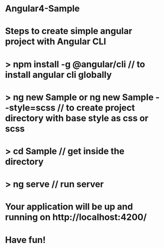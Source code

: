 # Angular4-Sample
# Steps to create simple angular project with Angular CLI
# > npm install -g @angular/cli // to install angular cli globally
# > ng new Sample or ng new Sample --style=scss // to create project directory with base style as css or scss
# > cd Sample // get inside the directory
# > ng serve // run server
# Your application will be up and running on http://localhost:4200/
# Have fun!
